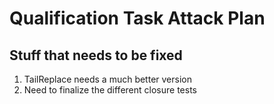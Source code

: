 # Qualification Task Attack Plan 

## Stuff that needs to be fixed 
1. TailReplace needs a much better version 
2. Need to finalize the different closure tests
